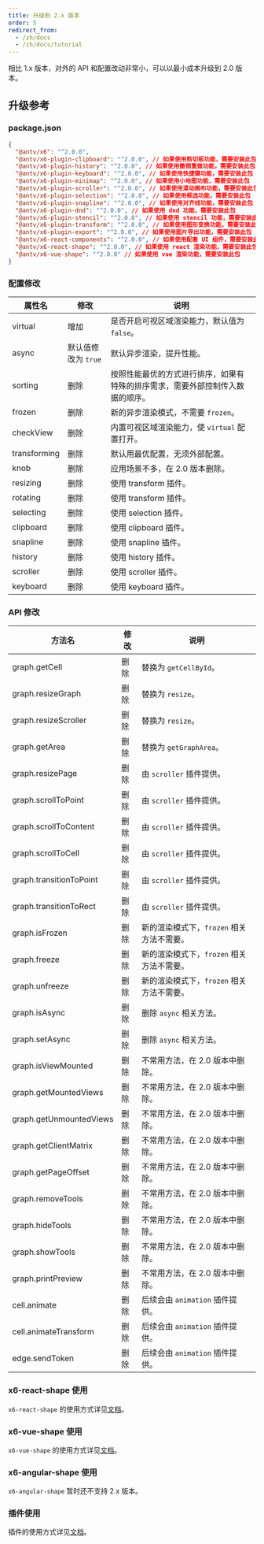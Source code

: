 ```yaml
---
title: 升级到 2.x 版本
order: 5
redirect_from:
  - /zh/docs
  - /zh/docs/tutorial
---
```


相比 1.x 版本，对外的 API 和配置改动非常小，可以以最小成本升级到 2.0 版本。

## 升级参考

### package.json

```json
{
  "@antv/x6": "^2.0.0",
  "@antv/x6-plugin-clipboard": "^2.0.0", // 如果使用剪切板功能，需要安装此包
  "@antv/x6-plugin-history": "^2.0.0", // 如果使用撤销重做功能，需要安装此包
  "@antv/x6-plugin-keyboard": "^2.0.0", // 如果使用快捷键功能，需要安装此包
  "@antv/x6-plugin-minimap": "^2.0.0", // 如果使用小地图功能，需要安装此包
  "@antv/x6-plugin-scroller": "^2.0.0", // 如果使用滚动画布功能，需要安装此包
  "@antv/x6-plugin-selection": "^2.0.0", // 如果使用框选功能，需要安装此包
  "@antv/x6-plugin-snapline": "^2.0.0", // 如果使用对齐线功能，需要安装此包
  "@antv/x6-plugin-dnd": "^2.0.0", // 如果使用 dnd 功能，需要安装此包
  "@antv/x6-plugin-stencil": "^2.0.0", // 如果使用 stencil 功能，需要安装此包
  "@antv/x6-plugin-transform": "^2.0.0", // 如果使用图形变换功能，需要安装此包
  "@antv/x6-plugin-export": "^2.0.0", // 如果使用图片导出功能，需要安装此包
  "@antv/x6-react-components": "^2.0.0", // 如果使用配套 UI 组件，需要安装此包
  "@antv/x6-react-shape": "^2.0.0", // 如果使用 react 渲染功能，需要安装此包
  "@antv/x6-vue-shape": "^2.0.0" // 如果使用 vue 渲染功能，需要安装此包
}
```

### 配置修改

| 属性名 | 修改 | 说明 |
| --- | --- | --- |
| virtual | 增加 | 是否开启可视区域渲染能力，默认值为 `false`。 |
| async | 默认值修改为 `true` | 默认异步渲染，提升性能。 |
| sorting | 删除 | 按照性能最优的方式进行排序，如果有特殊的排序需求，需要外部控制传入数据的顺序。 |
| frozen | 删除 | 新的异步渲染模式，不需要 `frozen`。 |
| checkView | 删除 | 内置可视区域渲染能力，使 `virtual` 配置打开。 |
| transforming | 删除 | 默认用最优配置，无须外部配置。 |
| knob | 删除 | 应用场景不多，在 2.0 版本删除。 |
| resizing | 删除 | 使用 transform 插件。 |
| rotating | 删除 | 使用 transform 插件。 |
| selecting | 删除 | 使用 selection 插件。 |
| clipboard | 删除 | 使用 clipboard 插件。 |
| snapline | 删除 | 使用 snapline 插件。 |
| history | 删除 | 使用 history 插件。 |
| scroller | 删除 | 使用 scroller 插件。 |
| keyboard | 删除 | 使用 keyboard 插件。 |

### API 修改

| 方法名                  | 修改 | 说明                                      |
| ----------------------- | ---- | ----------------------------------------- |
| graph.getCell           | 删除 | 替换为 `getCellById`。                    |
| graph.resizeGraph       | 删除 | 替换为 `resize`。                         |
| graph.resizeScroller    | 删除 | 替换为 `resize`。                         |
| graph.getArea           | 删除 | 替换为 `getGraphArea`。                   |
| graph.resizePage        | 删除 | 由 `scroller` 插件提供。                  |
| graph.scrollToPoint     | 删除 | 由 `scroller` 插件提供。                  |
| graph.scrollToContent   | 删除 | 由 `scroller` 插件提供。                  |
| graph.scrollToCell      | 删除 | 由 `scroller` 插件提供。                  |
| graph.transitionToPoint | 删除 | 由 `scroller` 插件提供。                  |
| graph.transitionToRect  | 删除 | 由 `scroller` 插件提供。                  |
| graph.isFrozen          | 删除 | 新的渲染模式下，`frozen` 相关方法不需要。 |
| graph.freeze            | 删除 | 新的渲染模式下，`frozen` 相关方法不需要。 |
| graph.unfreeze          | 删除 | 新的渲染模式下，`frozen` 相关方法不需要。 |
| graph.isAsync           | 删除 | 删除 `async` 相关方法。                   |
| graph.setAsync          | 删除 | 删除 `async` 相关方法。                   |
| graph.isViewMounted     | 删除 | 不常用方法，在 2.0 版本中删除。           |
| graph.getMountedViews   | 删除 | 不常用方法，在 2.0 版本中删除。           |
| graph.getUnmountedViews | 删除 | 不常用方法，在 2.0 版本中删除。           |
| graph.getClientMatrix   | 删除 | 不常用方法，在 2.0 版本中删除。           |
| graph.getPageOffset     | 删除 | 不常用方法，在 2.0 版本中删除。           |
| graph.removeTools       | 删除 | 不常用方法，在 2.0 版本中删除。           |
| graph.hideTools         | 删除 | 不常用方法，在 2.0 版本中删除。           |
| graph.showTools         | 删除 | 不常用方法，在 2.0 版本中删除。           |
| graph.printPreview      | 删除 | 不常用方法，在 2.0 版本中删除。           |
| cell.animate            | 删除 | 后续会由 `animation` 插件提供。           |
| cell.animateTransform   | 删除 | 后续会由 `animation` 插件提供。           |
| edge.sendToken          | 删除 | 后续会由 `animation` 插件提供。           |

### x6-react-shape 使用

`x6-react-shape` 的使用方式详见[文档](/zh/docs/tutorial/intermediate/react)。

### x6-vue-shape 使用

`x6-vue-shape` 的使用方式详见[文档](/zh/docs/tutorial/intermediate/vue)。

### x6-angular-shape 使用

`x6-angular-shape` 暂时还不支持 2.x 版本。

### 插件使用

插件的使用方式详见[文档](/zh/docs/tutorial/plugins/transform)。
